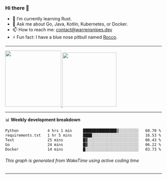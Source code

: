 ### Hi there 👋

- 🌱 I’m currently learning Rust.
- 💬 Ask me about Go, Java, Kotlin, Kubernetes, or Docker.
- 📫 How to reach me: contact@warrensnipes.dev
- ⚡ Fun fact: I have a blue nose pitbull named [Rocco](https://i.imgur.com/iLsSCKu.jpg).

-------


<a href="https://github.com/LockedThread/LockedThread">
  <img height="180em" src="https://github-readme-stats.vercel.app/api?username=LockedThread&theme=transparent&bg_color=00000000&show_icons=true&count_private=true" />
  <img height="174em" src="https://github-readme-stats.vercel.app/api/top-langs?username=LockedThread&theme=transparent&layout=compact&hide_progress=true&bg_color=00000000" />
  </a>

-------

📊 **Weekly development breakdown**
<!--START_SECTION:waka-->

```txt
Python             4 hrs 1 min     ███████████████▒░░░░░░░░░   60.70 %
requirements.txt   1 hr 5 mins     ████░░░░░░░░░░░░░░░░░░░░░   16.53 %
Text               25 mins         █▓░░░░░░░░░░░░░░░░░░░░░░░   06.43 %
Go                 24 mins         █▓░░░░░░░░░░░░░░░░░░░░░░░   06.22 %
Docker             14 mins         █░░░░░░░░░░░░░░░░░░░░░░░░   03.73 %
```

<!--END_SECTION:waka-->
###### *This graph is generated from WakeTime using active coding time*
-------

